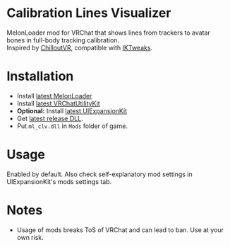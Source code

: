 # Calibration Lines Visualizer
MelonLoader mod for VRChat that shows lines from trackers to avatar bones in full-body tracking calibration.  
Inspired by [ChilloutVR](https://store.steampowered.com/app/661130/ChilloutVR), compatible with [IKTweaks](https://github.com/knah/VRCMods).

# Installation
* Install [latest MelonLoader](https://github.com/LavaGang/MelonLoader)
* Install [latest VRChatUtilityKit](https://github.com/SleepyVRC/Mods)
* **Optional:** Install [latest UIExpansionKit](https://github.com/knah/VRCMods)
* Get [latest release DLL](../../../releases/latest).
* Put `ml_clv.dll` in `Mods` folder of game.

# Usage
Enabled by default.
Also check self-explanatory mod settings in UIExpansionKit's mods settings tab.

# Notes
* Usage of mods breaks ToS of VRChat and can lead to ban. Use at your own risk.
